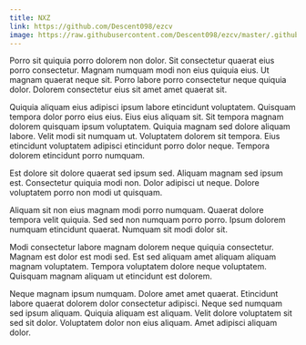 ```yaml
---
title: NXZ
link: https://github.com/Descent098/ezcv
image: https://raw.githubusercontent.com/Descent098/ezcv/master/.github/logo.png
---
```


Porro sit quiquia porro dolorem non dolor. Sit consectetur quaerat eius porro consectetur. Magnam numquam modi non eius quiquia eius. Ut magnam quaerat neque sit. Porro labore porro consectetur neque quiquia dolor. Dolorem consectetur eius sit amet amet quaerat sit.

Quiquia aliquam eius adipisci ipsum labore etincidunt voluptatem. Quisquam tempora dolor porro eius eius. Eius eius aliquam sit. Sit tempora magnam dolorem quisquam ipsum voluptatem. Quiquia magnam sed dolore aliquam labore. Velit modi sit numquam ut. Voluptatem dolorem sit tempora. Eius etincidunt voluptatem adipisci etincidunt porro dolor neque. Tempora dolorem etincidunt porro numquam.

Est dolore sit dolore quaerat sed ipsum sed. Aliquam magnam sed ipsum est. Consectetur quiquia modi non. Dolor adipisci ut neque. Dolore voluptatem porro non modi ut quisquam.

Aliquam sit non eius magnam modi porro numquam. Quaerat dolore tempora velit quiquia. Sed sed non numquam porro porro. Ipsum dolorem numquam etincidunt quaerat. Numquam sit modi dolor sit.

Modi consectetur labore magnam dolorem neque quiquia consectetur. Magnam est dolor est modi sed. Est sed aliquam amet aliquam aliquam magnam voluptatem. Tempora voluptatem dolore neque voluptatem. Quisquam magnam aliquam ut etincidunt est dolorem.

Neque magnam ipsum numquam. Dolore amet amet quaerat. Etincidunt labore quaerat dolorem dolor consectetur adipisci. Neque sed numquam sed ipsum aliquam. Quiquia aliquam est aliquam. Velit dolore voluptatem sit sed sit dolor. Voluptatem dolor non eius aliquam. Amet adipisci aliquam dolor.
    